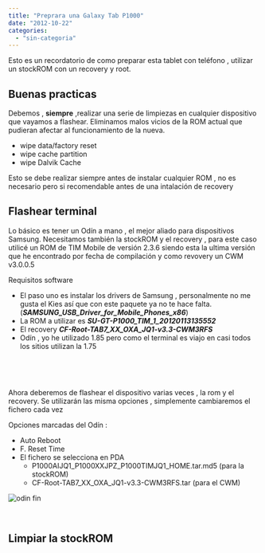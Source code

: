 ```yaml
---
title: "Preprara una Galaxy Tab P1000"
date: "2012-10-22"
categories: 
  - "sin-categoria"
---
```


Esto es un recordatorio de como preparar esta tablet con teléfono , utilizar un stockROM con un recovery y root.

## Buenas practicas

Debemos , **siempre** ,realizar una serie de limpiezas en cualquier dispositivo que vayamos a flashear. Eliminamos malos vicios de la ROM actual que pudieran afectar al funcionamiento de la nueva.

- wipe data/factory reset
- wipe cache partition
- wipe Dalvik Cache

Esto se debe realizar siempre antes de instalar cualquier ROM , no es necesario pero si recomendable antes de una intalación de recovery

## Flashear terminal

Lo básico es tener un Odín a mano , el mejor aliado para dispositivos Samsung. Necesitamos también la stockROM y el recovery , para este caso utilicé un ROM de TIM Mobile de versión 2.3.6 siendo esta la ultima versión que he encontrado por fecha de compilación y como revovery un CWM v3.0.0.5

Requisitos software

- El paso uno es instalar los drivers de Samsung , personalmente no me gusta el Kies así que con este paquete ya no te hace falta. (_**SAMSUNG\_USB\_Driver\_for\_Mobile\_Phones\_x86**_)
- La ROM a utilizar es _**SU-GT-P1000\_TIM\_1\_20120113135552**_
- El recovery _**CF-Root-TAB7\_XX\_OXA\_JQ1-v3.3-CWM3RFS**_
- Odín , yo he utilizado 1.85 pero como el terminal es viajo en casi todos los sitios utilizan la 1.75

 

 

Ahora deberemos de flashear el dispositivo varias veces , la rom y el recovery. Se utilizarán las misma opciones , simplemente cambiaremos el fichero cada vez

Opciones marcadas del Odín :

- Auto Reboot
- F. Reset Time
- El fichero se selecciona en PDA
    - P1000AIJQ1\_P1000XXJPZ\_P1000TIMJQ1\_HOME.tar.md5 (para la stockROM)
    - CF-Root-TAB7\_XX\_OXA\_JQ1-v3.3-CWM3RFS.tar (para el CWM)

![odin fin](images/5309342979_034353f6eb.jpg)

 

## Limpiar la stockROM
